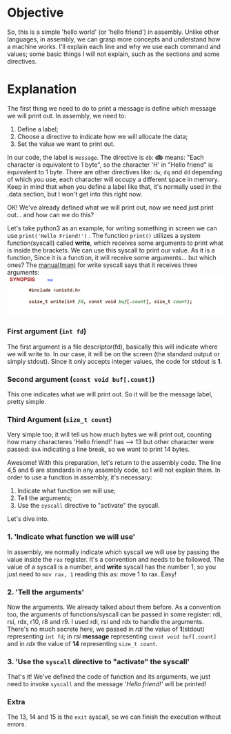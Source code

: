 # Objective
So, this is a simple 'hello world' (or 'hello friend') in assembly. Unlike other languages, in assembly, we can grasp more concepts and understand how a machine works. I'll explain each line and why we use each command and values; some basic things I will not explain, such as the sections and some directives.

# Explanation

The first thing we need to do to print a message is define which message we will print out. In assembly, we need to:
1. Define a label;
2. Choose a directive to indicate how we will allocate the data;
3. Set the value we want to print out.

In our code, the label is `message`. The directive is `db`: **db** means: "Each character is equivalent to 1 byte", so the character 'H' in "Hello friend" is equivalent to 1 byte. There are other directives like: `dw`, `dq` and `dd` depending of which you use, each character will occupy a different space in memory. Keep in mind that when you define a label like that, it's normally used in the .data section, but I won't get into this right now.

OK! We've already defined what we will print out, now we need just print out... and how can we do this?

Let's take python3 as an example, for *writing* something in screen we can use `print('Hello Friend!')` . The function `print()` utilizes a system function(syscall) called **write**, which receives some arguments to print what is inside the brackets. We can use this syscall to print our value. As it is a function, Since it is a function, it will receive some arguments... but which ones? The [manual(man)](https://man7.org/linux/man-pages/man2/write.2.html) for write syscall says that it receives three arguments:
![](man_write.png)

### First argument (`int fd`)
The first argument is a file descriptor(fd), basically this will indicate where we will write to. In our case, it will be on the screen (the standard output or simply stdout). Since it only accepts integer values, the code for stdout is **1**.

### Second argument (`const void buf[.count]`)
This one indicates what we will print out. So it will be the message label, pretty simple.

### Third Argument (`size_t count`)
Very simple too; it will tell us how much bytes we will print out, counting how many characteres 'Hello friend!' has --> 13 but other character were passed: `0xA` indicating a line break, so we want to print 14 bytes.

Awesome! With this preparation, let's return to the assembly code. The line 4,5 and 6 are standards in any assembly code, so I will not explain them. In order to use a function in assembly, it's necessary: 
1. Indicate what function we will use;
2. Tell the arguments;
3. Use the `syscall` directive to "activate" the syscall.

Let's dive into.

### 1. 'Indicate what function we will use'
In assembly, we normally indicate which syscall we will use by passing the value inside the `rax` register. It's a convention and needs to be followed. The value of a syscall is a number, and **write** syscall has the number 1, so you just need to `mov rax, 1` reading this as: move 1 to rax. Easy!

### 2. 'Tell the arguments'
Now the arguments. We already talked about them before. As a convention too, the arguments of functions/syscall can be passed in some register: rdi, rsi, rdx, r10, r8 and r9. I used rdi, rsi and rdx to handle the arguments. There's no much secrete here, we passed in *rdi* the value of **1**(stdout) representing `int fd`; in *rsi* **message** representing `const void buf[.count]` and in *rdx* the value of **14** representing `size_t count`.

### 3. 'Use the `syscall` directive to "activate" the syscall'

That's it! We've defined the code of function and its arguments, we just need to invoke `syscall` and the message *'Hello friend!'* will be printed!

### Extra
The 13, 14 and 15 is the `exit` syscall, so we can finish the execution without errors.
